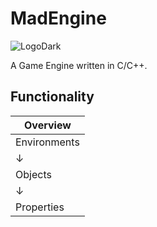 # MadEngine

![LogoDark](https://user-images.githubusercontent.com/100442757/224503170-3f654fba-abdb-433e-9ec8-1c9b987b34a6.png)

A Game Engine written in C/C++.

## Functionality

| Overview |
| -------- |
| Environments | *like Scenes in Unity* |
| ↓ |
| Objects | *like objects in any other engine* |
| ↓ |
| Properties | *just properties of the object* |
